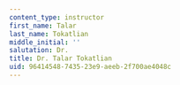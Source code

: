 ```yaml
---
content_type: instructor
first_name: Talar
last_name: Tokatlian
middle_initial: ''
salutation: Dr.
title: Dr. Talar Tokatlian
uid: 96414548-7435-23e9-aeeb-2f700ae4048c
---
```

